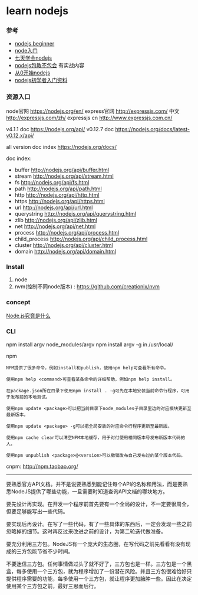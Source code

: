 learn nodejs
=================


### 参考

- [nodejs beginner](http://nodeguide.com/beginner.html)
- [node入门](http://www.nodebeginner.org/index-zh-cn.html)
- [七天学会nodejs](http://nqdeng.github.io/7-days-nodejs)
- [nodejs包教不包会](https://github.com/alsotang/node-lessons) 有实战内容
- [从0开始nodejs](http://blog.fens.me/series-nodejs/)
- [nodejs初学者入门资料](http://blog.jobbole.com/17174/)


### 资源入口

node官网 https://nodejs.org/en/
express官网 http://expressjs.com/  中文 http://expressjs.com/zh/
expressjs cn http://www.expressjs.com.cn/

v4.1.1 doc https://nodejs.org/api/
v0.12.7 doc https://nodejs.org/docs/latest-v0.12.x/api/


all version doc index https://nodejs.org/docs/

doc index:

- buffer      http://nodejs.org/api/buffer.html
- stream      http://nodejs.org/api/stream.html
- fs          http://nodejs.org/api/fs.html
- path        http://nodejs.org/api/path.html
- http        http://nodejs.org/api/http.html
- https       http://nodejs.org/api/https.html
- url         http://nodejs.org/api/url.html
- querystring http://nodejs.org/api/querystring.html
- zlib http://nodejs.org/api/zlib.html
- net http://nodejs.org/api/net.html
- process http://nodejs.org/api/process.html
- child_process http://nodejs.org/api/child_process.html
- cluster http://nodejs.org/api/cluster.html
- domain http://nodejs.org/api/domain.html


### Install

1. node
2. nvm(控制不同node版本) : https://github.com/creationix/nvm



### concept

[Node.js究竟是什么](http://www.ibm.com/developerworks/cn/opensource/os-nodejs/index.html?ca=drs#ibm-pcon)


### CLI


npm install argv
    node_modules/argv
npm install argv -g
    in /usr/local/


npm

```
NPM提供了很多命令，例如install和publish，使用npm help可查看所有命令。

使用npm help <command>可查看某条命令的详细帮助，例如npm help install。

在package.json所在目录下使用npm install . -g可先在本地安装当前命令行程序，可用于发布前的本地测试。

使用npm update <package>可以把当前目录下node_modules子目录里边的对应模块更新至最新版本。

使用npm update <package> -g可以把全局安装的对应命令行程序更新至最新版。

使用npm cache clear可以清空NPM本地缓存，用于对付使用相同版本号发布新版本代码的人。

使用npm unpublish <package>@<version>可以撤销发布自己发布过的某个版本代码。
```

cnpm: http://npm.taobao.org/


---------


要熟悉官方API文档。并不是说要熟悉到能记住每个API的名称和用法，而是要熟悉NodeJS提供了哪些功能，一旦需要时知道查询API文档的哪块地方。

要先设计再实现。在开发一个程序前首先要有一个全局的设计，不一定要很周全，但要足够能写出一些代码。

要实现后再设计。在写了一些代码，有了一些具体的东西后，一定会发现一些之前忽略掉的细节。这时再反过来改进之前的设计，为第二轮迭代做准备。

要充分利用三方包。NodeJS有一个庞大的生态圈，在写代码之前先看看有没有现成的三方包能节省不少时间。

不要迷信三方包。任何事情做过头了就不好了，三方包也是一样。三方包是一个黑盒，每多使用一个三方包，就为程序增加了一份潜在风险。并且三方包很难恰好只提供程序需要的功能，每多使用一个三方包，就让程序更加臃肿一些。因此在决定使用某个三方包之前，最好三思而后行。

